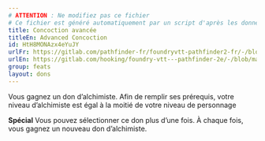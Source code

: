 ```yaml
---
# ATTENTION : Ne modifiez pas ce fichier
# Ce fichier est généré automatiquement par un script d'après les données du module Foundry VTT officiel et de sa traduction
title: Concoction avancée
titleEn: Advanced Concoction
id: HtH8MONAzx4eYuJY
urlFr: https://gitlab.com/pathfinder-fr/foundryvtt-pathfinder2-fr/-/blob/master/data/feats/HtH8MONAzx4eYuJY.htm
urlEn: https://gitlab.com/hooking/foundry-vtt---pathfinder-2e/-/blob/master/packs/data/feats.db/advanced-concoction.json
group: feats
layout: dons
---
```

Vous gagnez un don d’alchimiste. Afin de remplir ses prérequis, votre niveau d’alchimiste est égal à la moitié de votre niveau de personnage

**Spécial** Vous pouvez sélectionner ce don plus d’une fois. À chaque fois, vous gagnez un nouveau don d’alchimiste.


